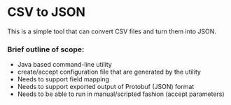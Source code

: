 <h1> CSV to JSON </h1>
This is a simple tool that can convert CSV files and turn them into JSON.

<h3>Brief outline of scope:</h3>
<ul>
<li> Java based command-line utility    </li>  
<li> create/accept configuration file that are generated by the utility </li>  
<li> Needs to support field mapping </li>  
<li> Needs to support exported output of Protobuf (JSON) format </li>  
<li> Needs to be able to run in manual/scripted fashion (accept parameters) </li>  
</ul>
